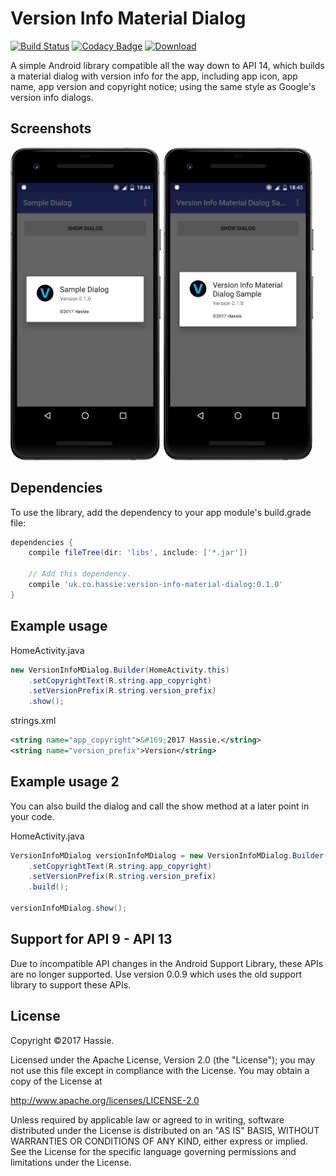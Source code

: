 Version Info Material Dialog
============================

[![Build Status](https://travis-ci.org/hassie-dash/version-info-material-dialog.svg?branch=master)](https://travis-ci.org/hassie-dash/version-info-material-dialog) [![Codacy Badge](https://api.codacy.com/project/badge/Grade/ee4f42264d0146f895374dffbeda0cdc)](https://www.codacy.com/app/hassie-dash/version-info-material-dialog?utm_source=github.com&utm_medium=referral&utm_content=hassie-dash/version-info-material-dialog&utm_campaign=badger) [![Download](https://api.bintray.com/packages/hassie/maven/version-info-material-dialog/images/download.svg) ](https://bintray.com/hassie/maven/version-info-material-dialog/_latestVersion)

A simple Android library compatible all the way down to API 14, which builds a material dialog with version info for the app, including app icon, app name, app version and copyright notice; using the same style as Google's version info dialogs.

Screenshots
-----------
<img src="/screenshots/screenshot-01.png" height="500"> <img src="/screenshots/screenshot-02.png" height="500">

Dependencies
------------
To use the library, add the dependency to your app module's build.grade file:
```gradle
dependencies {
    compile fileTree(dir: 'libs', include: ['*.jar'])
    
    // Add this dependency.
    compile 'uk.co.hassie:version-info-material-dialog:0.1.0'
}
```

Example usage
-------------
HomeActivity.java
```java
new VersionInfoMDialog.Builder(HomeActivity.this)
    .setCopyrightText(R.string.app_copyright)
    .setVersionPrefix(R.string.version_prefix)
    .show();
```

strings.xml
```xml
<string name="app_copyright">&#169;2017 Hassie.</string>
<string name="version_prefix">Version</string>
```

Example usage 2
---------------
You can also build the dialog and call the show method at a later point in your code.

HomeActivity.java
```java
VersionInfoMDialog versionInfoMDialog = new VersionInfoMDialog.Builder(HomeActivity.this)
    .setCopyrightText(R.string.app_copyright)
    .setVersionPrefix(R.string.version_prefix)
    .build();
    
versionInfoMDialog.show();
```

Support for API 9 - API 13
--------------------------
Due to incompatible API changes in the Android Support Library, these APIs are no longer supported. Use version 0.0.9 which uses the old support library to support these APIs.

License
-------
Copyright ©2017 Hassie.

Licensed under the Apache License, Version 2.0 (the "License");
you may not use this file except in compliance with the License.
You may obtain a copy of the License at

   http://www.apache.org/licenses/LICENSE-2.0

Unless required by applicable law or agreed to in writing, software
distributed under the License is distributed on an "AS IS" BASIS,
WITHOUT WARRANTIES OR CONDITIONS OF ANY KIND, either express or implied.
See the License for the specific language governing permissions and
limitations under the License.